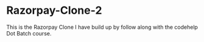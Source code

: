# Razorpay-Clone-2
 This is the Razorpay Clone I have build up by follow along with the codehelp Dot Batch course.
